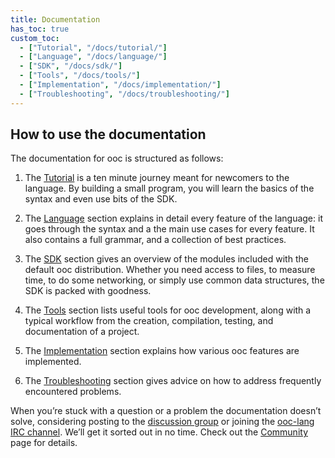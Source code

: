 ```yaml
---
title: Documentation
has_toc: true
custom_toc:
  - ["Tutorial", "/docs/tutorial/"]
  - ["Language", "/docs/language/"]
  - ["SDK", "/docs/sdk/"]
  - ["Tools", "/docs/tools/"]
  - ["Implementation", "/docs/implementation/"]
  - ["Troubleshooting", "/docs/troubleshooting/"]
---
```


## How to use the documentation

The documentation for ooc is structured as follows:

  1. The [Tutorial](/docs/tutorial/) is a ten minute journey meant for
  newcomers to the language. By building a small program, you will learn the
  basics of the syntax and even use bits of the SDK.

  2. The [Language](/docs/language/) section explains in detail every feature
  of the language: it goes through the syntax and a the main use cases for
  every feature. It also contains a full grammar, and a collection of best
  practices.

  3. The [SDK](/docs/sdk/) section gives an overview of the modules included
  with the default ooc distribution. Whether you need access to files, to
  measure time, to do some networking, or simply use common data structures,
  the SDK is packed with goodness.

  4. The [Tools](/docs/tools/) section lists useful tools for ooc development,
  along with a typical workflow from the creation, compilation, testing, and
  documentation of a project.

  5. The [Implementation](/docs/implementation/) section explains how various
  ooc features are implemented.

  6. The [Troubleshooting](/docs/troubleshooting/) section gives advice on how
  to address frequently encountered problems.

When you’re stuck with a question or a problem the documentation doesn’t
solve, considering posting to the [discussion group][group] or joining the
[ooc-lang IRC channel][irc]. We’ll get it sorted out in no time. Check out the
[Community][community] page for details.

[group]: https://groups.google.com/group/ooc-lang
[irc]: irc://chat.freenode.net/#ooc-lang
[community]: /community/

